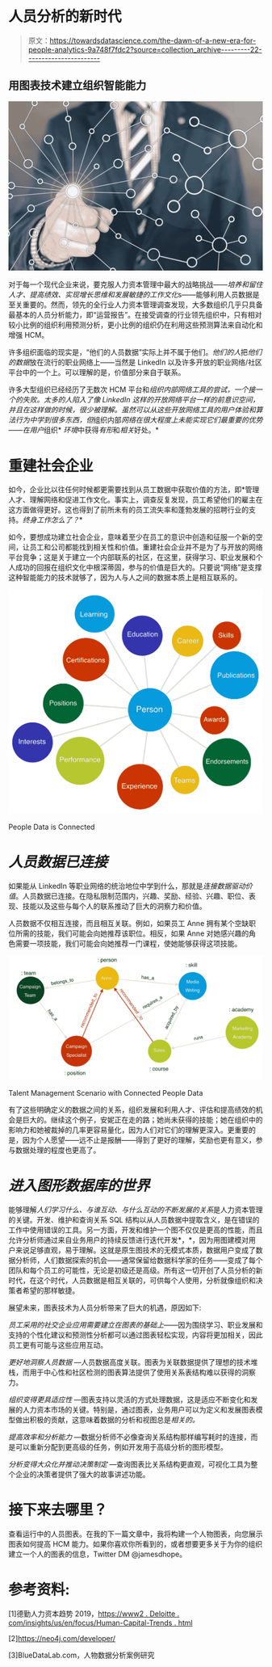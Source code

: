 # 人员分析的新时代

> 原文：<https://towardsdatascience.com/the-dawn-of-a-new-era-for-people-analytics-9a748f7fdc2?source=collection_archive---------22----------------------->

## 用图表技术建立组织智能能力

![](img/4557e22ed2b46b8942e1b7a30a7b527c.png)

对于每一个现代企业来说，要克服人力资本管理中最大的战略挑战——*培养和留住人才、提高绩效、实现增长思维和发展敏捷的工作文化*s——能够利用人员数据是至关重要的。然而，领先的全行业人力资本管理调查发现，大多数组织几乎只具备最基本的人员分析能力，即“运营报告”。在接受调查的行业领先组织中，只有相对较小比例的组织利用预测分析，更小比例的组织仍在利用这些预测算法来自动化和增强 HCM。

许多组织面临的现实是，“他们的人员数据”实际上并不属于他们。*他们的人*把*他们的数据*放在流行的职业网络上——当然是 LinkedIn 以及许多开放的职业网络/社区平台中的一个上。可以理解的是，价值部分来自于联系。

许多大型组织已经经历了无数次 HCM 平台和*组织内部网络工具的尝试，一个接一个的失败。太多的人陷入了像 LinkedIn 这样的开放网络平台一样的前意识空间，并且在这样做的时候，很少被理解。虽然可以从这些开放网络工具的用户体验和算法行为中学到很多东西，但*组织内部*网络在很大程度上未能实现它们最重要的优势——在用户*组织* *环境*中获得*有形*和*相关*好处。*

# 重建社会企业

如今，企业比以往任何时候都更需要找到从员工数据中获取价值的方法，即*管理人才、理解网络和促进工作文化。事实上，调查反复发现，员工希望他们的雇主在这方面做得更好。这也得到了前所未有的员工流失率和蓬勃发展的招聘行业的支持。*终身工作怎么了？**

如今，要想成功建立社会企业，意味着至少在员工的意识中创造和征服一个新的空间，让员工和公司都能找到相关性和价值。重建社会企业并不是为了与开放的网络平台竞争；这是关于建立一个内部联系的社区，在这里，获得学习、职业发展和个人成功的回报在组织文化中根深蒂固，参与的价值是巨大的。只要说“网络”是支撑这种智能能力的技术就够了，因为人与人之间的数据本质上是相互联系的。

![](img/ed89af4362dc4caeff9de444ba518f5a.png)

People Data is Connected

# *人员数据已连接*

如果能从 LinkedIn 等职业网络的统治地位中学到什么，那就是*连接数据驱动价值*。人员数据已连接。在隐私限制范围内，兴趣、奖励、经验、兴趣、职位、表现、技能以及这些与每个人的联系推动了巨大的洞察力和价值。

人员数据不仅相互连接，而且相互关联。例如，如果员工 Anne 拥有某个空缺职位所需的技能，我们可能会向她推荐该职位。相反，如果 Anne 对她感兴趣的角色需要一项技能，我们可能会向她推荐一门课程，使她能够获得这项技能。

![](img/597ec38e6177f3e79267587d5846501b.png)

Talent Management Scenario with Connected People Data

有了这些明确定义的数据之间的关系，组织发展和利用人才、评估和提高绩效的机会是巨大的。继续这个例子，安妮正在走的路；她尚未获得的技能；她在组织中的影响力和她被裁掉的几率更容易量化，因为人们对它们的理解更深入。更重要的是，因为个人愿望——远不止是报酬——得到了更好的理解，奖励也更有意义，参与数据处理的程度也更高了。

# *进入图形数据库的世界*

能够理解*人们学习什么、与谁互动、与什么互动的不断发展的关系*是人力资本管理的关键。开发、维护和查询关系 SQL 结构以从人员数据中提取含义，是在错误的工作中使用错误的工具。另一方面，开发和维护一个图不仅仅是更高的性能，而且允许分析师通过来自业务用户的持续反馈进行迭代开发*，*，因为用图建模对用户来说足够直观，易于理解。这就是原生图技术的无模式本质，数据用户变成了数据分析师，人们数据探索的机会——通常保留给数据科学家的任务——变成了每个团队和每个员工的可能性，无论是初级还是高级。所有这一切开创了人员分析的新时代，在这个时代，人员数据是相互关联的，可供每个人使用，分析就像组织和决策者希望的那样敏捷。

展望未来，图表技术为人员分析带来了巨大的机遇，原因如下:

*员工采用的社交企业应用需要建立在图表的基础上*——因为围绕学习、职业发展和支持的个性化建议和预测性分析都可以通过图表轻松实现，内容将更加相关，因此员工更有可能与这些应用互动。

*更好地洞察人员数据* —人员数据高度关联。图表为关联数据提供了理想的技术堆栈，而用于中心性和社区检测的图表算法提供了使用关系表结构难以获得的洞察力。

*组织变得更具适应性* —图表支持以灵活的方式处理数据，这是适应不断变化和发展的人力资本市场的关键。特别是，通过图表，业务用户可以为定义和发展图表模型做出积极的贡献，这意味着数据的分析和视图总是*相关的。*

*提高效率和分析能力* —数据分析师不必像查询关系结构那样编写耗时的连接，而是可以重新分配到更高级的任务，例如开发用于高级分析的图形模型。

*分析变得大众化并推动决策制定* —查询图表比关系结构更直观，可视化工具为整个企业的决策者提供了强大的故事讲述功能。

# 接下来去哪里？

查看运行中的人员图表。在我的下一篇文章中，我将构建一个人物图表，向您展示图表如何提高 HCM 能力。如果你喜欢你所看到的，或者想要更多关于为你的组织建立一个人的图表的信息，Twitter DM @jamesdhope。

# 参考资料:

[1]德勤人力资本趋势 2019，[https://www2 . Deloitte . com/insights/us/en/focus/Human-Capital-Trends . html](https://www2.deloitte.com/insights/us/en/focus/human-capital-trends.html)

[2]https://neo4j.com/developer/

[3]BlueDataLab.com，人物数据分析案例研究
